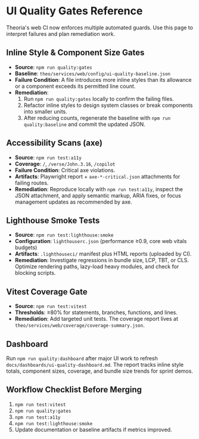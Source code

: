 # UI Quality Gates Reference

Theoria's web CI now enforces multiple automated guards. Use this page to interpret failures and plan remediation work.

## Inline Style & Component Size Gates

- **Source**: `npm run quality:gates`
- **Baseline**: `theo/services/web/config/ui-quality-baseline.json`
- **Failure Condition**: A file introduces more inline styles than its allowance or a component exceeds its permitted line count.
- **Remediation**:
  1. Run `npm run quality:gates` locally to confirm the failing files.
  2. Refactor inline styles to design system classes or break components into smaller units.
  3. After reducing counts, regenerate the baseline with `npm run quality:baseline` and commit the updated JSON.

## Accessibility Scans (axe)

- **Source**: `npm run test:a11y`
- **Coverage**: `/`, `/verse/John.3.16`, `/copilot`
- **Failure Condition**: Critical axe violations.
- **Artifacts**: Playwright report + `axe-*-critical.json` attachments for failing routes.
- **Remediation**: Reproduce locally with `npm run test:a11y`, inspect the JSON attachment, and apply semantic markup, ARIA fixes, or focus management updates as recommended by axe.

## Lighthouse Smoke Tests

- **Source**: `npm run test:lighthouse:smoke`
- **Configuration**: `lighthouserc.json` (performance ≥0.9, core web vitals budgets)
- **Artifacts**: `.lighthouseci/` manifest plus HTML reports (uploaded by CI).
- **Remediation**: Investigate regressions in bundle size, LCP, TBT, or CLS. Optimize rendering paths, lazy-load heavy modules, and check for blocking scripts.

## Vitest Coverage Gate

- **Source**: `npm run test:vitest`
- **Thresholds**: ≥80% for statements, branches, functions, and lines.
- **Remediation**: Add targeted unit tests. The coverage report lives at `theo/services/web/coverage/coverage-summary.json`.

## Dashboard

Run `npm run quality:dashboard` after major UI work to refresh `docs/dashboards/ui-quality-dashboard.md`. The report tracks inline style totals, component sizes, coverage, and bundle size trends for sprint demos.

## Workflow Checklist Before Merging

1. `npm run test:vitest`
2. `npm run quality:gates`
3. `npm run test:a11y`
4. `npm run test:lighthouse:smoke`
5. Update documentation or baseline artifacts if metrics improved.
